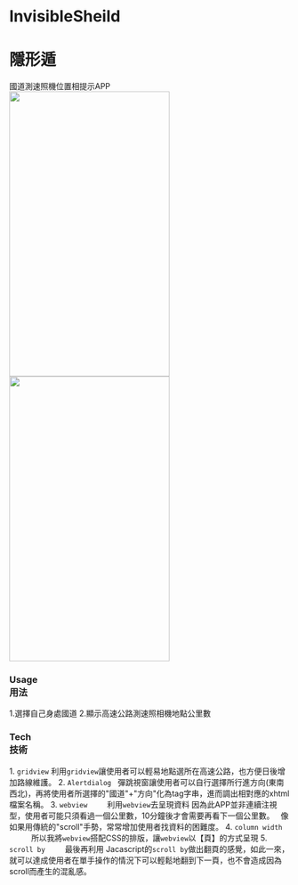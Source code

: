 # InvisibleSheild
# 隱形遁
國道測速照機位置相提示APP  
<img src="https://github.com/slk1107/InvisibleSheild/blob/master/ReadHtml/app/src/main/res/drawable/intro.png" width="288" height="512" />
<img src="https://github.com/slk1107/InvisibleSheild/blob/master/ReadHtml/app/src/main/res/drawable/title.png" width="288" height="512" />
<h3> Usage<br>
 用法 </h3>
 1.選擇自己身處國道
 2.顯示高速公路測速照相機地點公里數
 
 <h3> Tech<br>
 技術 </h3>
1. <code>gridview</code>     
    利用<code>gridview</code>讓使用者可以輕易地點選所在高速公路，也方便日後增加路線維護。        
2. <code>Alertdialog</code>             
    彈跳視窗讓使用者可以自行選擇所行進方向(東南西北)，再將使用者所選擇的"國道"+"方向"化為tag字串，進而調出相對應的xhtml檔案名稱。               
3. <code>webview</code>               
    利用<code>webview</code>去呈現資料             
    因為此APP並非連續注視型，使用者可能只須看過一個公里數，10分鐘後才會需要再看下一個公里數。             
    像如果用傳統的"scroll"手勢，常常增加使用者找資料的困難度。                
4. <code>column width</code>                           
   所以我將<code>webview</code>搭配CSS的排版，讓<code>webview</code>以【頁】的方式呈現                    
5. <code>scroll by</code>                      
   最後再利用 Jacascript的<code>scroll by</code>做出翻頁的感覺，如此一來，就可以達成使用者在單手操作的情況下可以輕鬆地翻到下一頁，也不會造成因為scroll而產生的混亂感。
   

